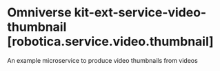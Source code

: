 # Omniverse kit-ext-service-video-thumbnail [robotica.service.video.thumbnail]

An example microservice to produce video thumbnails from videos

